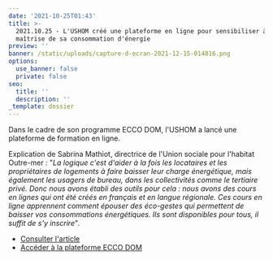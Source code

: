 ```yaml
---
date: '2021-10-25T01:43'
title: >-
  2021.10.25 - L'USHOM créé une plateforme en ligne pour sensibiliser à la
  maîtrise de sa consommation d'énergie
preview: ''
banner: /static/uploads/capture-d-ecran-2021-12-15-014816.png
options:
  use_banner: false
  private: false
seo:
  title: ''
  description: ''
_template: dossier
---
```


Dans le cadre de son programme ECCO DOM, l'USHOM a lancé une plateforme de formation en ligne.

Explication de Sabrina Mathiot, directrice de l'Union sociale pour l'habitat Outre-mer : "_La logique c'est d'aider à la fois les locataires et les propriétaires de logements à faire baisser leur charge énergétique, mais également les usagers de bureau, dans les collectivités comme le tertiaire privé. Donc nous avons établi des outils pour cela : nous avons des cours en lignes qui ont été créés en français et en langue régionale. Ces cours en ligne apprennent comment épouser des éco-gestes qui permettent de baisser vos consommations énergétiques. Ils sont disponibles pour tous, il suffit de s'y inscrire_".

* [Consulter l'article ](https://www.rci.fm/martinique/infos/Social/Ecco-Dom-une-plateforme-en-ligne-pour-apprendre-reduire-sa-consommation-denergie)
* [Accéder à la plateforme ECCO DOM](https://ecco-dom.lmsmoocintouch.com/login?next=/dashboard)
